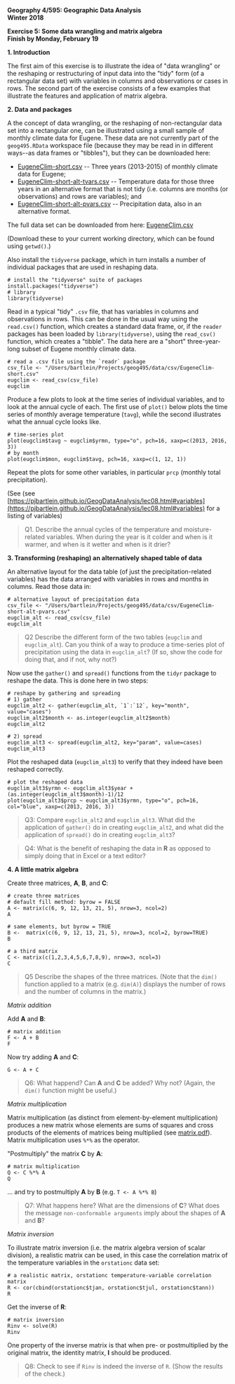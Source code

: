 **Geography 4/595:  Geographic Data Analysis**  
**Winter 2018**

**Exercise 5: Some data wrangling and matrix algebra**  
**Finish by Monday, February 19**  

**1. Introduction**

The first aim of this exercise is to illustrate the idea of "data wrangling" or the reshaping or restructuring of input data into the "tidy" form (of a rectangular data set) with variables in columns and observations or cases in rows.  The second part of the exercise consists of a few examples that illustrate the features and application of matrix algebra.

**2. Data and packages**

A the concept of data wrangling, or the reshaping of non-rectangular data set into a rectangular one, can be illustrated using a small sample of monthly climate data for Eugene.  These data are not currently part of the `geog495.RData` workspace file (because they may be read in in different ways--as data frames or "tibbles"), but they can be downloaded here:

- [EugeneClim-short.csv](https://pjbartlein.github.io/GeogDataAnalysis/data/csv/EugeneClim-short.csv) -- Three years (2013-2015) of monthly climate data for Eugene;
- [EugeneClim-short-alt-tvars.csv](https://pjbartlein.github.io/GeogDataAnalysis/data/csv/EugeneClim-short-alt-tvars.csv) -- Temperature data for those three years in an alternative format that is not tidy (i.e. columns are months (or observations) and rows are variables); and
- [EugeneClim-short-alt-pvars.csv](https://pjbartlein.github.io/GeogDataAnalysis/data/csv/EugeneClim-short-alt-pvars.csv) -- Precipitation data, also in an alternative format.

The full data set can be downloaded from here:  [EugeneClim.csv](https://pjbartlein.github.io/GeogDataAnalysis/data/csv/EugeneClim.csv)

(Download these to your current working directory, which can be found using `getwd()`.)

Also install the `tidyverse` package, which in turn installs a number of individual packages that are used in reshaping data.

```
# install the "tidyverse" suite of packages
install.packages("tidyverse")
# library
library(tidyverse)
```
Read in a typical "tidy" `.csv` file, that has variables in columns and observations in rows.    This can be done in the usual way using the `read.csv()` function, which creates a standard data frame, or, if the `reader` packages has been loaded by `library(tidyverse)`, using the `read_csv()` function, which creates a "tibble".  The data here are a "short" three-year-long subset of Eugene monthly climate data.

```
# read a .csv file using the `readr` package
csv_file <- "/Users/bartlein/Projects/geog495/data/csv/EugeneClim-short.csv"
eugclim <- read_csv(csv_file)
eugclim
```
Produce a few plots to look at the time series of individual variables, and to look at the annual cycle of each.  The first use of `plot()` below plots the time series of monthly average temperature (`tavg`), while the second illustrates what the annual cycle looks like.

```
# time-series plot
plot(eugclim$tavg ~ eugclim$yrmn, type="o", pch=16, xaxp=c(2013, 2016, 3))
# by month
plot(eugclim$mon, eugclim$tavg, pch=16, xaxp=c(1, 12, 1))
```

Repeat the plots for some other variables, in particular `prcp` (monthly total precipitation). 

(See (see [https://pjbartlein.github.io/GeogDataAnalysis/lec08.html#variables](https://pjbartlein.github.io/GeogDataAnalysis/lec08.html#variables) for a listing of variables)

> Q1.  Describe the annual cycles of the temperature and moisture-related variables.  When during the year is it colder and when is it warmer, and when is it wetter and when is it drier?

**3. Transforming (reshaping) an alternatively shaped table of data**

An alternative layout for the data table (of just the precipitation-related variables) has the data arranged with variables in rows and months in columns.  Read those data in:

```
# alternative layout of precipitation data
csv_file <- "/Users/bartlein/Projects/geog495/data/csv/EugeneClim-short-alt-pvars.csv"
eugclim_alt <- read_csv(csv_file)
eugclim_alt
```

> Q2 Describe the different form of the two tables (`eugclim` and `eugclim_alt`).  Can you think of a way to produce a time-series plot of precipitation using the data in `eugclim_alt`?  (If so, show the code for doing that, and if not, why not?)

Now use the `gather()` and `spread()` functions from the `tidyr` package to reshape the data.  This is done here in two steps: 

``` 
# reshape by gathering and spreading
# 1) gather
eugclim_alt2 <- gather(eugclim_alt, `1`:`12`, key="month", value="cases")
eugclim_alt2$month <- as.integer(eugclim_alt2$month)
eugclim_alt2
```
```
# 2) spread
eugclim_alt3 <- spread(eugclim_alt2, key="param", value=cases)
eugclim_alt3
```

Plot the reshaped data (`eugclim_alt3`) to verify that they indeed have been reshaped correctly.

```
# plot the reshaped data
eugclim_alt3$yrmn <- eugclim_alt3$year + (as.integer(eugclim_alt3$month)-1)/12
plot(eugclim_alt3$prcp ~ eugclim_alt3$yrmn, type="o", pch=16, col="blue", xaxp=c(2013, 2016, 3))
```

> Q3:  Compare `eugclim_alt2` and `eugclim_alt3`.  What did the application of `gather()` do in creating `eugclim_alt2`, and what did the application of `spread()` do in creating `eugclim_alt3`?

> Q4:  What is the benefit of reshaping the data in **R** as opposed to simply doing that in Excel or a text editor?


**4.  A little matrix algebra**

Create three matrices, **A**, **B**, and **C**:

```
# create three matrices
# default fill method: byrow = FALSE
A <- matrix(c(6, 9, 12, 13, 21, 5), nrow=3, ncol=2)
A

# same elements, but byrow = TRUE
B <-  matrix(c(6, 9, 12, 13, 21, 5), nrow=3, ncol=2, byrow=TRUE)
B

# a third matrix
C <- matrix(c(1,2,3,4,5,6,7,8,9), nrow=3, ncol=3)
C
```
>Q5 Describe the shapes of the three matrices.  (Note that the `dim()` function applied to a matrix (e.g. `dim(A)`) displays the number of rows and the number of columns in the matrix.)


*Matrix addition*

Add **A** and **B**:

```
# matrix addition
F <- A + B
F
```

Now try adding **A** and **C**:

```
G <- A + C
```

> Q6:  What happend?  Can **A** and **C** be added?  Why not?  (Again, the `dim()` function might be useful.)

*Matrix multiplication*

Matrix multiplication (as distinct from element-by-element multiplication) produces a new matrix whose elements are sums of squares and cross products of the elements of matrices being multiplied 
(see [matrix.pdf](https://github.com/pjbartlein/GeogDataAnalysis/pdfs/matrix.pdf)).  Matrix multiplication uses `%*%` as the operator. 

"Postmultiply" the matrix **C** by **A**:

```
# matrix multiplication
Q <- C %*% A
Q
```

... and try to postmultiply **A** by **B** (e.g. `T <- A %*% B`) 

>Q7:  What happens here?  What are the dimensions of **C**?  What does the message `non-conformable arguments` imply about the shapes of **A** and **B**?

*Matrix inversion*

To illustrate matrix inversion (i.e. the matrix algebra version of scalar division), a realistic matrix can be used, in this case the correlation matrix of the temperature variables in the `orstationc` data set:

```
# a realistic matrix, orstationc temperature-variable correlation matrix
R <- cor(cbind(orstationc$tjan, orstationc$tjul, orstationc$tann))
R
```
Get the inverse of **R**:

```
# matrix inversion
Rinv <- solve(R)
Rinv
```

One property of the inverse matrix is that when pre- or postmultiplied by the original matrix, the identity matrix, **I** should be produced.

> Q8:  Check to see if `Rinv` is indeed the inverse of `R`.  (Show the results of the check.) 

